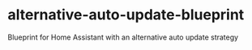 # alternative-auto-update-blueprint
Blueprint for Home Assistant with an alternative auto update strategy
